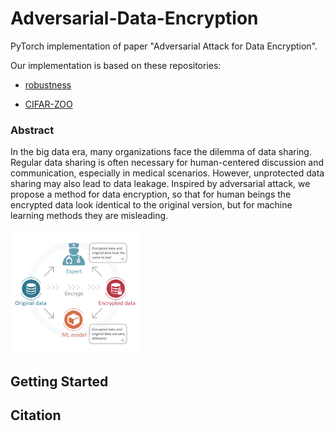 # Adversarial-Data-Encryption

PyTorch implementation of paper "Adversarial Attack for Data Encryption".

Our implementation is based on these repositories:

- [robustness](https://github.com/MadryLab/robustness)

- [CIFAR-ZOO](https://github.com/BIGBALLON/CIFAR-ZOO)

### Abstract

In the big data era, many organizations face the dilemma of data sharing. Regular data sharing is often necessary  for human-centered discussion and communication, especially in medical scenarios. 
However, unprotected data sharing may also lead to  data leakage. Inspired by adversarial attack, 
we propose a method for data encryption, so that for human beings the encrypted data look identical to the original version,  but for machine learning methods they are misleading.

<img src="https://github.com/Alxead/Adversarial-Data-Encryption/blob/master/images/mainfig.png" alt="mainfig" style="zoom: 20%;" />

## Getting Started

## Citation

